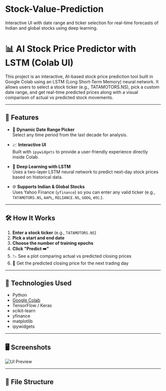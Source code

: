 # Stock-Value-Prediction
Interactive UI with date range and ticker selection for real-time forecasts of Indian and global stocks using deep learning.
# 📊 AI Stock Price Predictor with LSTM (Colab UI)

This project is an interactive, AI-based stock price prediction tool built in Google Colab using an LSTM (Long Short-Term Memory) neural network. It allows users to select a stock ticker (e.g., TATAMOTORS.NS), pick a custom date range, and get real-time predicted prices along with a visual comparison of actual vs predicted stock movements.

---

## 🚀 Features

- 📅 **Dynamic Date Range Picker**  
  Select any time period from the last decade for analysis.

- 📈 **Interactive UI**  
  Built with `ipywidgets` to provide a user-friendly experience directly inside Colab.

- 🧠 **Deep Learning with LSTM**  
  Uses a two-layer LSTM neural network to predict next-day stock prices based on historical data.

- 🌐 **Supports Indian & Global Stocks**  
  Uses Yahoo Finance (`yfinance`) so you can enter any valid ticker (e.g., `TATAMOTORS.NS`, `AAPL`, `RELIANCE.NS`, `GOOG`, etc.).

---

## 🛠️ How It Works

1. **Enter a stock ticker** (e.g., `TATAMOTORS.NS`)
2. **Pick a start and end date**
3. **Choose the number of training epochs**
4. **Click "Predict ➡️"**
5. 📉 See a plot comparing actual vs predicted closing prices
6. 📌 Get the predicted closing price for the next trading day

---

## 🧪 Technologies Used

- Python
- [Google Colab](https://colab.research.google.com/drive/176zTO7z3kGa8-cWlhVDYNxy70-8HIhMx?usp=sharing)
- TensorFlow / Keras
- scikit-learn
- yfinance
- matplotlib
- ipywidgets

---

## 🖥️ Screenshots

![UI Preview](https://user-images.githubusercontent.com/your-screenshot-placeholder.png)

---

## 📂 File Structure

